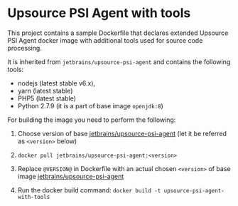 # Upsource PSI Agent with tools

This project contains a sample Dockerfile that declares extended Upsource PSI Agent docker image with additional tools used for source code processing.

It is inherited from `jetbrains/upsource-psi-agent` and contains the following tools:
- nodejs (latest stable v6.x), 
- yarn (latest stable)
- PHP5 (latest stable)
- Python 2.7.9 (it is a part of base image `openjdk:8`) 

For building the image you need to perform the following:

1. Choose version of base [jetbrains/upsource-psi-agent](https://hub.docker.com/r/jetbrains/upsource-psi-agent/tags/) 
(let it be referred as `<version>` below)

2. `docker pull jetbrains/upsource-psi-agent:<version>`

3. Replace `@VERSION@` in Dockerfile with an actual chosen `<version>` of base image [jetbrains/upsource-psi-agent](https://hub.docker.com/r/jetbrains/upsource-psi-agent/tags/)  

4. Run the docker build command:
`docker build -t upsource-psi-agent-with-tools`